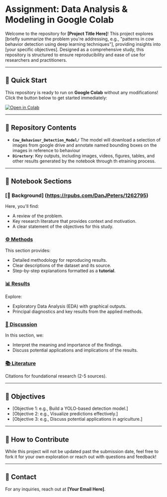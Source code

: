 # Assignment: Data Analysis & Modeling in Google Colab

Welcome to the repository for **[Project Title Here]**! This project explores [briefly summarize the problem you're addressing, e.g., "patterns in cow behavior detection using deep learning techniques"], providing insights into [your specific objectives]. Designed as a comprehensive study, this repository is structured to ensure reproducibility and ease of use for researchers and practitioners.

---

## 🚀 Quick Start
This repository is ready to run on **Google Colab** without any modifications! Click the button below to get started immediately:

[![Open in Colab](https://colab.research.google.com/assets/colab-badge.svg)](Cow_Behaviour_Detection_Model_Submission.ipynb)

---

## 📂 Repository Contents
- **`Cow_Behaviour_Detection_Model/`** The model will download a selection of images from google drive and annotate named bounding boxes on the images in reference to behaviour
- **`Directory`**: Key outputs, including images, videos, figures, tables, and other results generated by the notebook through th etraining process.

---

## 📑 Notebook Sections

### [🔎 Background] (https://rpubs.com/DanJPeters/1262795)
Here, you'll find:
- A review of the problem.
- Key research literature that provides context and motivation.
- A clear statement of the objectives for this study.

### [⚙️ Methods](#methods)
This section provides:
- Detailed methodology for reproducing results.
- Clear descriptions of the dataset and its source.
- Step-by-step explanations formatted as a **tutorial**.

### [📊 Results](#results)
Explore:
- Exploratory Data Analysis (EDA) with graphical outputs.
- Principal diagnostics and key results from the applied methods.

### [💬 Discussion](#discussion)
In this section, we:
- Interpret the meaning and importance of the findings.
- Discuss potential applications and implications of the results.

### [📚 Literature](#literature)
Citations for foundational research (2-5 sources).

---

## 🎯 Objectives
- [Objective 1: e.g., Build a YOLO-based detection model.]
- [Objective 2: e.g., Visualize predictions effectively.]
- [Objective 3: e.g., Discuss potential applications in agriculture.]

---

## 🤝 How to Contribute
While this project will not be updated past the submission date, feel free to fork it for your own exploration or reach out with questions and feedback!

---

## 📧 Contact
For any inquiries, reach out at **[Your Email Here]**.



